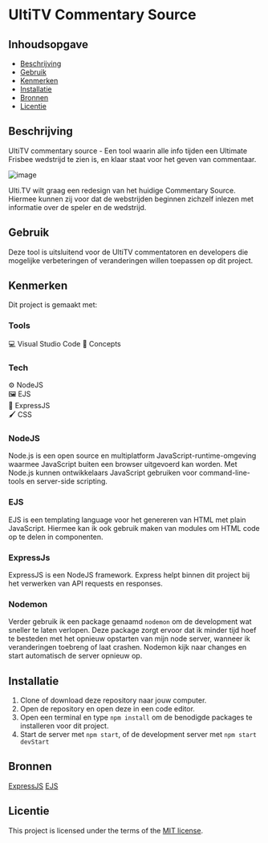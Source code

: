 <!-- Geef je project een titel en schrijf in één zin wat het is -->
# UltiTV Commentary Source

## Inhoudsopgave

  * [Beschrijving](#beschrijving)
  * [Gebruik](#gebruik)
  * [Kenmerken](#kenmerken)
  * [Installatie](#installatie)
  * [Bronnen](#bronnen)
  * [Licentie](#licentie)

## Beschrijving
<!-- In de Beschrijving staat kort beschreven wat voor project het is en wat je hebt gemaakt -->
UltiTV commentary source - Een tool waarin alle info tijden een Ultimate Frisbee wedstrijd te zien is, en klaar staat voor het geven van commentaar.
<!-- Voeg een mooie poster visual toe 📸 -->
![image](https://user-images.githubusercontent.com/64197688/230198424-b2d369e9-efc5-4aaa-b57e-3a43b1ff5ddf.png)

<!-- Voeg een link toe naar Github Pages 🌐-->
Ulti.TV wilt graag een redesign van het huidige Commentary Source. Hiermee kunnen zij voor dat de webstrijden beginnen zichzelf inlezen met informatie over de speler en de wedstrijd. 

## Gebruik
<!--Bij Gebruik staat hoe je project er uit ziet, hoe het werkt en wat je er mee kan. -->
Deze tool is uitsluitend voor de UltiTV commentatoren en developers die mogelijke verbeteringen of veranderingen willen toepassen op dit project. 

## Kenmerken
<!-- Bij Kenmerken staat welke technieken zijn gebruikt en hoe. Wat is de HTML structuur? Wat zijn de belangrijkste dingen in CSS? Wat is er met JS gedaan en hoe? Misschien heb je iets met NodeJS gedaan, of heb je een framwork of library gebruikt? -->
Dit project is gemaakt met:

### Tools

💻 Visual Studio Code
🎨 Concepts

### Tech

⚙️ NodeJS <br>
🖼️ EJS <br>
📡 ExpressJS <br>
🖌️ CSS <br>

### NodeJS

Node.js is een open source en multiplatform JavaScript-runtime-omgeving waarmee JavaScript buiten een browser uitgevoerd kan worden. Met Node.js kunnen ontwikkelaars JavaScript gebruiken voor command-line-tools en server-side scripting. 

### EJS

EJS is een templating language voor het genereren van HTML met plain JavaScript. Hiermee kan ik ook gebruik maken van modules om HTML code op te delen in componenten.

### ExpressJs

ExpressJS is een NodeJS framework. Express helpt binnen dit project bij het verwerken van API requests en responses.

### Nodemon

Verder gebruik ik een package genaamd `nodemon` om de development wat sneller te laten verlopen. Deze package zorgt ervoor dat ik minder tijd hoef te besteden met het opnieuw opstarten van mijn node server, wanneer ik veranderingen toebreng of laat crashen. Nodemon kijk naar changes en start automatisch de server opnieuw op.

## Installatie
<!-- Bij Instalatie staat hoe een andere developer aan jouw repo kan werken -->

1. Clone of download deze repository naar jouw computer.
2. Open de repository en open deze in een code editor.
3. Open een terminal en type `npm install` om de benodigde packages te installeren voor dit project.
4. Start de server met `npm start`, of de development server met `npm start devStart`



## Bronnen

[ExpressJS](https://expressjs.com/)
[EJS](https://ejs.co/)

## Licentie

This project is licensed under the terms of the [MIT license](./LICENSE).

